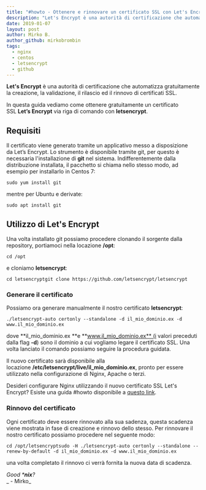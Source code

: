 ```yaml
---
title: "#howto - Ottenere e rinnovare un certificato SSL con Let's Encrypt"
description: "Let's Encrypt è una autorità di certificazione che automatizza gratuitamente la creazione, la validazione, il rilascio ed il rinn.."
date: 2019-01-07
layout: post
author: Mirko B.
author_github: mirkobrombin
tags:
  - nginx  
  - centos  
  - letsencrypt  
  - github
---
```

**Let's Encrypt** è una autorità di certificazione che automatizza gratuitamente la creazione, la validazione, il rilascio ed il rinnovo di certificati SSL.

In questa guida vediamo come ottenere gratuitamente un certificato SSL **Let’s Encrypt** via riga di comando con **letsencrypt**.

## Requisiti

Il certificato viene generato tramite un applicativo messo a disposizione da Let’s Encrypt. Lo strumento è disponibile tramite git, per questo è necessaria l'installazione di **git** nel sistema. Indifferentemente dalla distribuzione installata, il pacchetto si chiama nello stesso modo, ad esempio per installarlo in Centos 7:

    sudo yum install git

mentre per Ubuntu e derivate:

    sudo apt install git

## Utilizzo di Let's Encrypt

Una volta installato git possiamo procedere clonando il sorgente dalla repository, portiamoci nella locazione **/opt**:

    cd /opt

e cloniamo **letsencrypt**:

    cd letsencryptgit clone https://github.com/letsencrypt/letsencrypt

### Generare il certificato

Possiamo ora generare manualmente il nostro certificato **letsencrypt**:

    ./letsencrypt-auto certonly --standalone -d il_mio_dominio.ex -d www.il_mio_dominio.ex

dove **il_mio_dominio.ex **e **www.il_mio_dominio.ex** (i valori preceduti dalla flag **-d**) sono il dominio a cui vogliamo legare il certificato SSL. Una volta lanciato il comando possiamo seguire la procedura guidata.

Il nuovo certificato sarà disponibile alla locazione **/etc/letsencrypt/live/il_mio_dominio.ex**, pronto per essere utilizzato nella configurazione di Nginx, Apache o terzi.

Desideri configurare Nginx utilizzando il nuovo certificato SSL Let's Encrypt? Esiste una guida #howto disponibile a [questo link](https://linuxhub.it/article/howto-installare-nginx-su-centos-7-e-configurazione-ssl#title5).

### Rinnovo del certificato

Ogni certificato deve essere rinnovato alla sua sadenza, questa scadenza viene mostrata in fase di creazione e rinnovo dello stesso. Per rinnovare il nostro certificato possiamo procedere nel seguente modo:

    cd /opt/letsencryptsudo -H ./letsencrypt-auto certonly --standalone --renew-by-default -d il_mio_dominio.ex -d www.il_mio_dominio.ex

una volta completato il rinnovo ci verrà fornita la nuova data di scadenza.

_Good ***nix**?_  
_ - Mirko_